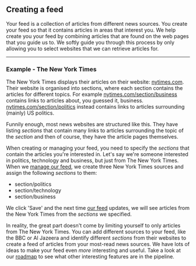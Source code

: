 ## Creating a feed

Your feed is a collection of articles from different news sources. You create your feed so that it
contains articles in areas that interest you. We help create you your feed by combining articles
that are found on the web pages that you guide us to. We softly guide you through this process by
only allowing you to select websites that we can retrieve articles for.

---

### Example - The New York Times

The New York Times displays their articles on their website: [nytimes.com](https://www.nytimes.com). Their website is organised into sections, where each section contains the articles for different topics. For example [nytimes.com/section/business]() contains links to articles about, you guessed it, business. [nytimes.com/section/politics](#) instead contains links to articles surrounding (mainly) US politics.

Funnily enough, most news websites are structured like this. They have listing *sections* that contain many links to articles surrounding the topic of the *section* and then of course, they have the article pages themselves.

When creating or managing your feed, you need to specify the *sections* that contain the articles you're interested in. Let's say we're someone interested in politics, technology and business, but just from The New York Times. When we [manage our feed](/feed/manage), we create three New York Times sources and assign the following *sections* to them:
- section/politics
- section/technology
- section/business

We click 'Save' and the next time [our feed](/feed) updates, we will see articles from the New York Times from the *sections* we specified.


In reality, the great part doesn't come by limiting yourself to only articles from The New York Times. You can add different sources to your feed, like the BBC or Al Jazeera and identify different *sections* from their websites to create a feed of articles from your most-read news sources. We have lots of ideas to make your feed even *more* interesting and useful. Take a look at our [roadmap](/roadmap) to see what other interesting features are in the pipeline.